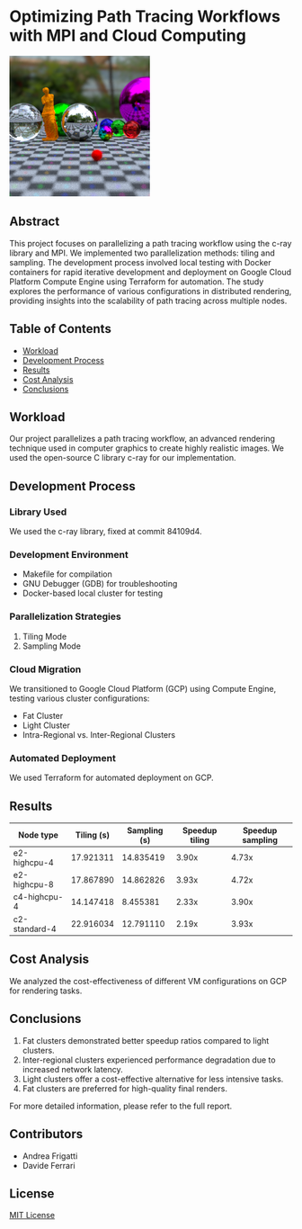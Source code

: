 # Optimizing Path Tracing Workflows with MPI and Cloud Computing

![Path Tracing Sample Image](src\output_0000.png)

## Abstract

This project focuses on parallelizing a path tracing workflow using the c-ray library and MPI. We implemented two parallelization methods: tiling and sampling. The development process involved local testing with Docker containers for rapid iterative development and deployment on Google Cloud Platform Compute Engine using Terraform for automation. The study explores the performance of various configurations in distributed rendering, providing insights into the scalability of path tracing across multiple nodes.

## Table of Contents

- [Workload](#workload)
- [Development Process](#development-process)
- [Results](#results)
- [Cost Analysis](#cost-analysis)
- [Conclusions](#conclusions)

## Workload

Our project parallelizes a path tracing workflow, an advanced rendering technique used in computer graphics to create highly realistic images. We used the open-source C library c-ray for our implementation.


## Development Process

### Library Used

We used the c-ray library, fixed at commit 84109d4.

### Development Environment

- Makefile for compilation
- GNU Debugger (GDB) for troubleshooting
- Docker-based local cluster for testing

### Parallelization Strategies

1. Tiling Mode
2. Sampling Mode

### Cloud Migration

We transitioned to Google Cloud Platform (GCP) using Compute Engine, testing various cluster configurations:

- Fat Cluster
- Light Cluster
- Intra-Regional vs. Inter-Regional Clusters

### Automated Deployment

We used Terraform for automated deployment on GCP.

## Results

| Node type    | Tiling (s) | Sampling (s) | Speedup tiling | Speedup sampling |
|--------------|------------|--------------|----------------|------------------|
| e2-highcpu-4 | 17.921311  | 14.835419    | 3.90x          | 4.73x            |
| e2-highcpu-8 | 17.867890  | 14.862826    | 3.93x          | 4.72x            |
| c4-highcpu-4 | 14.147418  | 8.455381     | 2.33x          | 3.90x            |
| c2-standard-4| 22.916034  | 12.791110    | 2.19x          | 3.93x            |

## Cost Analysis

We analyzed the cost-effectiveness of different VM configurations on GCP for rendering tasks.

## Conclusions

1. Fat clusters demonstrated better speedup ratios compared to light clusters.
2. Inter-regional clusters experienced performance degradation due to increased network latency.
3. Light clusters offer a cost-effective alternative for less intensive tasks.
4. Fat clusters are preferred for high-quality final renders.

For more detailed information, please refer to the full report.

## Contributors

- Andrea Frigatti
- Davide Ferrari

## License

[MIT License](LICENSE)